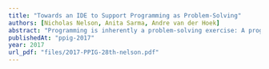 ```yaml
---
title: "Towards an IDE to Support Programming as Problem-Solving"
authors: [Nicholas Nelson, Anita Sarma, Andre van der Hoek]
abstract: "Programming is inherently a problem-solving exercise: A programmer has to create an understanding of the situation, externalize and contextualize thoughts and ideas, develop strategies on how to proceed with the task, enact changes according to the most appropriate strategy, and reflect to learn from each problem. Therefore, programming is clearly more than just code input, testing, and maintenance. Current Integrated Development Environments (IDE), however, largely focus on the 'writing code' parts of programming. In this position paper, we revisit which activities and actions constitute programming, and highlight six challenges to supporting these activities. We then briefly describe a new paradigm of interacting with the IDE on which we are working to more directly support each of the six activities."
publishedAt: "ppig-2017"
year: 2017
url_pdf: "files/2017-PPIG-28th-nelson.pdf"
---
```

